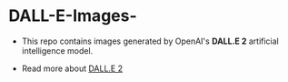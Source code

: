 # DALL-E-Images-

* This repo contains images generated by OpenAI's **DALL.E 2** artificial intelligence model.

* Read more about [DALL.E 2](https://openai.com/dall-e-2/)


